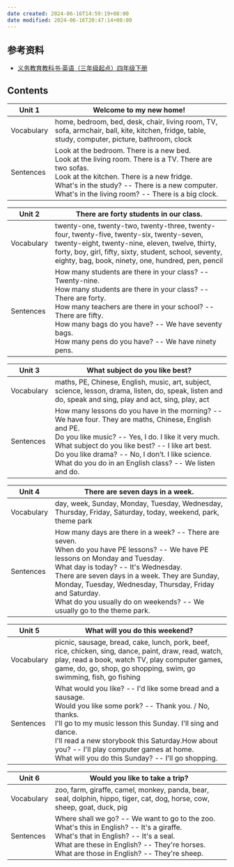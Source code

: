 ```yaml
---
date created: 2024-06-16T14:59:19+08:00
date modified: 2024-06-16T20:47:14+08:00
---
```

## 参考资料

- [义务教育教科书·英语（三年级起点）四年级下册](https://basic.smartedu.cn/tchMaterial/detail?contentType=assets_document&contentId=2b393fbf-b68a-4042-9987-c76267725c4b&catalogType=tchMaterial&subCatalog=tchMaterial)

## Contents

| Unit 1     | Welcome to my new home!                                                                                                                                                                                                                                            |
| ---------- | ------------------------------------------------------------------------------------------------------------------------------------------------------------------------------------------------------------------------------------------------------------------ |
| Vocabulary | home, bedroom, bed, desk, chair, living room, TV, sofa, armchair, ball, kite, kitchen, fridge, table, study, computer, picture, bathroom, clock                                                                                                                    |
| Sentences  | Look at the bedroom. There is a new bed.<br>Look at the living room. There is a TV. There are two sofas.<br>Look at the kitchen. There is a new fridge.<br>What's in the study? -- There is a new computer.<br>What's in the living room? -- There is a big clock. |

| Unit 2     | There are forty students in our class.                                                                                                                                                                                                                                                                       |
| ---------- | ------------------------------------------------------------------------------------------------------------------------------------------------------------------------------------------------------------------------------------------------------------------------------------------------------------ |
| Vocabulary | twenty-one, twenty-two, twenty-three, twenty-four, twenty-five, twenty-six, twenty-seven, twenty-eight, twenty-nine, eleven, twelve, thirty, forty, boy, girl, fifty, sixty, student, school, seventy, eighty, bag, book, ninety, one, hundred, pen, pencil                                                  |
| Sentences  | How many students are there in your class? -- Twenty-nine.<br>How many students are there in your class? -- There are forty.<br>How many teachers are there in your school? -- There are fifty.<br>How many bags do you have? -- We have seventy bags.<br>How many pens do you have? -- We have ninety pens. |

| Unit 3     | What subject do you like best?                                                                                                                                                                                                                                                                                                          |
| ---------- | --------------------------------------------------------------------------------------------------------------------------------------------------------------------------------------------------------------------------------------------------------------------------------------------------------------------------------------- |
| Vocabulary | maths, PE, Chinese, English, music, art, subject, science, lesson, drama, listen, do, speak, listen and do, speak and sing, play and act, sing, play, act                                                                                                                                                                               |
| Sentences  | How many lessons do you have in the morning? -- We have four. They are maths, Chinese, English and PE.<br>Do you like music? -- Yes, I do. I like it very much.<br>What subject do you like best? -- I like art best.<br>Do you like drama? -- No, I don’t. I like science.<br>What do you do in an English class? -- We listen and do. |

| Unit 4     | There are seven days in a week.                                                                                                                                                                                                                                                                                                                                        |
| ---------- | ---------------------------------------------------------------------------------------------------------------------------------------------------------------------------------------------------------------------------------------------------------------------------------------------------------------------------------------------------------------------- |
| Vocabulary | day, week, Sunday, Monday, Tuesday, Wednesday, Thursday, Friday, Saturday, today, weekend, park, theme park                                                                                                                                                                                                                                                            |
| Sentences  | How many days are there in a week? -- There are seven.<br>When do you have PE lessons? -- We have PE lessons on Monday and Tuesday.<br>What day is today? -- It's Wednesday.<br>There are seven days in a week. They are Sunday, Monday, Tuesday, Wednesday, Thursday, Friday and Saturday.<br>What do you usually do on weekends? -- We usually go to the theme park. |

| Unit 5     | What will you do this weekend?                                                                                                                                                                                                                                                                                                           |
| ---------- | ---------------------------------------------------------------------------------------------------------------------------------------------------------------------------------------------------------------------------------------------------------------------------------------------------------------------------------------- |
| Vocabulary | picnic, sausage, bread, cake, lunch, pork, beef, rice, chicken, sing, dance, paint, draw, read, watch, play, read a book, watch TV, play computer games, game, do, go, shop, go shopping, swim, go swimming, fish, go fishing                                                                                                            |
| Sentences  | What would you like? -- I'd like some bread and a sausage.<br>Would you like some pork? -- Thank you. / No, thanks.<br>I'll go to my music lesson this Sunday. I'll sing and dance.<br>I'll read a new storybook this Saturday.How about you? -- I'll play computer games at home.<br>What will you do this Sunday? -- I'll go shopping. |

| Unit 6     | Would you like to take a trip?                                                                                                                                                                                                            |
| ---------- | ----------------------------------------------------------------------------------------------------------------------------------------------------------------------------------------------------------------------------------------- |
| Vocabulary | zoo, farm, giraffe, camel, monkey, panda, bear, seal, dolphin, hippo, tiger, cat, dog, horse, cow, sheep, goat, duck, pig                                                                                                                 |
| Sentences  | Where shall we go? -- We want to go to the zoo.<br>What's this in English? -- It's a giraffe.<br>What's that in English? -- It's a seal.<br>What are these in English? -- They're horses.<br>What are those in English? -- They're sheep. |

